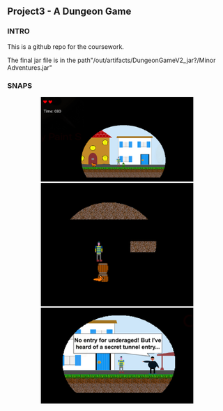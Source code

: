 ## Project3 - A Dungeon Game

### INTRO
This is a github repo for the coursework.

The final jar file is in the path"/out/artifacts/DungeonGameV2_jar?/Minor Adventures.jar"

### SNAPS

    
<p align="center">
      <img src="images/Screen%20Shot%202020-11-28%20at%2011.19.20%20PM.png" width="350" alt="upground">
  <img src="images/Screen%20Shot%202020-11-28%20at%2011.20.22%20PM.png" width="350"  title="underground">
    <img src="images/Screen%20Shot%202020-11-28%20at%2011.19.30%20PM.png" width="350" alt="upground">
</p>
